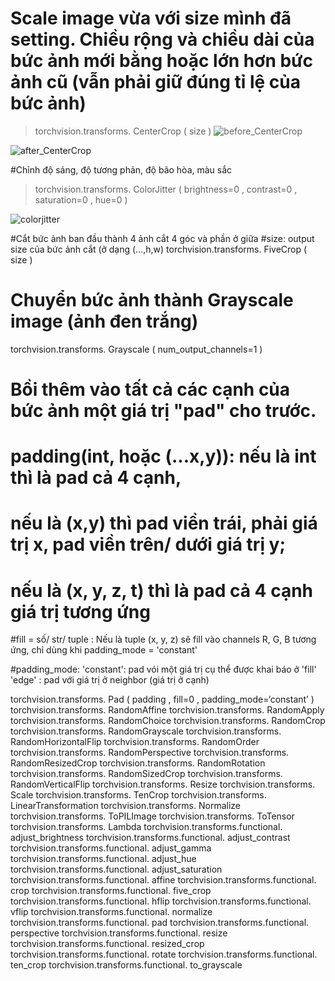 

# Scale image vừa với size mình đã setting. Chiều rộng và chiều dài của bức ảnh mới bằng hoặc lớn hơn bức ảnh cũ (vẫn phải giữ đúng tỉ lệ của bức ảnh) 
> torchvision.transforms. CenterCrop ( size )
![before_CenterCrop](https://i.stack.imgur.com/5YQBV.jpg)

![after_CenterCrop](https://i.stack.imgur.com/Bovxw.jpg)  

#Chỉnh độ sáng, độ tương phản, độ bão hòa, màu sắc
> torchvision.transforms. ColorJitter ( brightness=0 , contrast=0 , saturation=0 , hue=0 )

![colorjitter](https://paperswithcode.com/media/methods/output_35_0_DxAQHli.png)

#Cắt bức ảnh ban đầu thành 4 ảnh cắt 4 góc và phần ở giữa
#size: output size của bức ảnh cắt (ở dạng (...,h,w)
torchvision.transforms. FiveCrop ( size )

# Chuyển bức ảnh thành Grayscale image (ảnh đen trắng)
torchvision.transforms. Grayscale ( num_output_channels=1 )

# Bồi thêm vào tất cả các cạnh của bức ảnh một giá trị "pad" cho trước.
# padding(int, hoặc (...x,y)): nếu là int thì là pad cả 4 cạnh, 
# nếu là (x,y) thì pad viền trái, phải giá trị x, pad viền trên/ dưới giá trị y; 
# nếu là (x, y, z, t) thì là pad cả 4 cạnh giá trị tương ứng

#fill = số/ str/ tuple : Nếu là tuple (x, y, z) sẽ fill vào channels R, G, B tương ứng, chỉ dùng khi padding_mode = 'constant'

#padding_mode: 
'constant': pad vói một giá trị cụ thể được khai báo ở 'fill'
'edge' : pad với giá trị ở neighbor (giá trị ở cạnh) 
	
torchvision.transforms. Pad ( padding , fill=0 , padding_mode=‘constant’ )
torchvision.transforms. RandomAffine
torchvision.transforms. RandomApply
torchvision.transforms. RandomChoice
torchvision.transforms. RandomCrop
torchvision.transforms. RandomGrayscale
torchvision.transforms. RandomHorizontalFlip
torchvision.transforms. RandomOrder
torchvision.transforms. RandomPerspective
torchvision.transforms. RandomResizedCrop
torchvision.transforms. RandomRotation
torchvision.transforms. RandomSizedCrop
torchvision.transforms. RandomVerticalFlip
torchvision.transforms. Resize
torchvision.transforms. Scale
torchvision.transforms. TenCrop
torchvision.transforms. LinearTransformation
torchvision.transforms. Normalize
torchvision.transforms. ToPILImage
torchvision.transforms. ToTensor
torchvision.transforms. Lambda
torchvision.transforms.functional. adjust_brightness
torchvision.transforms.functional. adjust_contrast
torchvision.transforms.functional. adjust_gamma
torchvision.transforms.functional. adjust_hue
torchvision.transforms.functional. adjust_saturation
torchvision.transforms.functional. affine
torchvision.transforms.functional. crop
torchvision.transforms.functional. five_crop
torchvision.transforms.functional. hflip
torchvision.transforms.functional. vflip
torchvision.transforms.functional. normalize
torchvision.transforms.functional. pad
torchvision.transforms.functional. perspective
torchvision.transforms.functional. resize
torchvision.transforms.functional. resized_crop
torchvision.transforms.functional. rotate
torchvision.transforms.functional. ten_crop
torchvision.transforms.functional. to_grayscale
